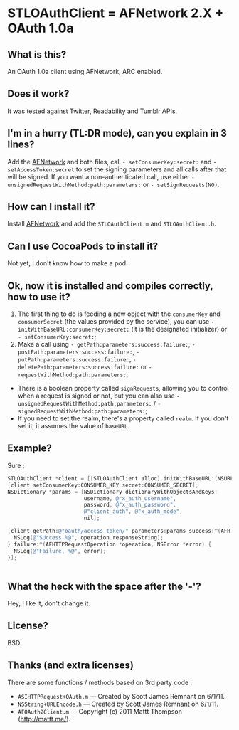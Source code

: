 # STLOAuthClient = AFNetwork 2.X + OAuth 1.0a
## What is this?
An OAuth 1.0a client using AFNetwork, ARC enabled.
## Does it work?
It was tested against Twitter, Readability and Tumblr APIs.
## I'm in a hurry (TL:DR mode), can you explain in 3 lines?
Add the [AFNetwork](https://github.com/AFNetworking/AFNetworking/) and both files, call `- setConsumerKey:secret:` and `- setAccessToken:secret` to set the signing parameters and all calls after that will be signed. If you want a non-authenticated call, use either `- unsignedRequestWithMethod:path:parameters:` or `- setSignRequests(NO)`.
## How can I install it?
Install [AFNetwork](https://github.com/AFNetworking/AFNetworking/) and add the `STLOAuthClient.m` and `STLOAuthClient.h`.
## Can I use CocoaPods to install it?
Not yet, I don't know how to make a pod.
## Ok, now it is installed and compiles correctly, how to use it?
1. The first thing to do is feeding a new object with the `consumerKey` and `consumerSecret` (the values provided by the service), you can use `- initWithBaseURL:consumerKey:secret:` (it is the designated initializer) or `- setConsumerKey:secret:`;
2. Make a call using `- getPath:parameters:success:failure:`, `- postPath:parameters:success:failure:`, `- putPath:parameters:success:failure:`, `- deletePath:parameters:success:failure:` or `- requestWithMethod:path:parameters:`;
* There is a boolean property called `signRequests`, allowing you to control when a request is signed or not, but you can also use `- unsignedRequestWithMethod:path:parameters:` / `- signedRequestWithMethod:path:parameters:`;
* If you need to set the realm, there's a property called `realm`. If you don't set it, it assumes the value of `baseURL`.

## Example?
Sure :  

```objective-c
STLOAuthClient *client = [[STLOAuthClient alloc] initWithBaseURL:[NSURL URLWithString:@"https://www.readability.com/api/rest/v1/"]];
[client setConsumerKey:CONSUMER_KEY secret:CONSUMER_SECRET];
NSDictionary *params = [NSDictionary dictionaryWithObjectsAndKeys:
                        username, @"x_auth_username", 
                        password, @"x_auth_password",
                        @"client_auth", @"x_auth_mode",
                        nil];

[client getPath:@"oauth/access_token/" parameters:params success:^(AFHTTPRequestOperation *operation, id responseObject) {
  NSLog(@"SUccess %@", operation.responseString);
} failure:^(AFHTTPRequestOperation *operation, NSError *error) {
  NSLog(@"Failure, %@", error);
}];
                          
```

## What the heck with the space after the '-'?
Hey, I like it, don't change it. 

## License?
BSD.

## Thanks (and extra licenses)
There are some functions / methods based on 3rd party code :

* `ASIHTTPRequest+OAuth.m` — Created by Scott James Remnant on 6/1/11.
* `NSString+URLEncode.h` — Created by Scott James Remnant on 6/1/11.
* `AFOAuth2Client.m` — Copyright (c) 2011 Mattt Thompson (http://mattt.me/).

